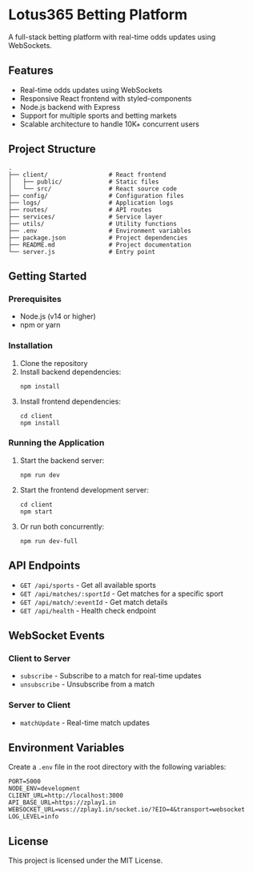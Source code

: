 # Lotus365 Betting Platform

A full-stack betting platform with real-time odds updates using WebSockets.

## Features

- Real-time odds updates using WebSockets
- Responsive React frontend with styled-components
- Node.js backend with Express
- Support for multiple sports and betting markets
- Scalable architecture to handle 10K+ concurrent users

## Project Structure

```
.
├── client/                 # React frontend
│   ├── public/             # Static files
│   └── src/                # React source code
├── config/                 # Configuration files
├── logs/                   # Application logs
├── routes/                 # API routes
├── services/               # Service layer
├── utils/                  # Utility functions
├── .env                    # Environment variables
├── package.json            # Project dependencies
├── README.md               # Project documentation
└── server.js               # Entry point
```

## Getting Started

### Prerequisites

- Node.js (v14 or higher)
- npm or yarn

### Installation

1. Clone the repository
2. Install backend dependencies:
   ```
   npm install
   ```
3. Install frontend dependencies:
   ```
   cd client
   npm install
   ```

### Running the Application

1. Start the backend server:
   ```
   npm run dev
   ```
2. Start the frontend development server:
   ```
   cd client
   npm start
   ```
3. Or run both concurrently:
   ```
   npm run dev-full
   ```

## API Endpoints

- `GET /api/sports` - Get all available sports
- `GET /api/matches/:sportId` - Get matches for a specific sport
- `GET /api/match/:eventId` - Get match details
- `GET /api/health` - Health check endpoint

## WebSocket Events

### Client to Server

- `subscribe` - Subscribe to a match for real-time updates
- `unsubscribe` - Unsubscribe from a match

### Server to Client

- `matchUpdate` - Real-time match updates

## Environment Variables

Create a `.env` file in the root directory with the following variables:

```
PORT=5000
NODE_ENV=development
CLIENT_URL=http://localhost:3000
API_BASE_URL=https://zplay1.in
WEBSOCKET_URL=wss://zplay1.in/socket.io/?EIO=4&transport=websocket
LOG_LEVEL=info
```

## License

This project is licensed under the MIT License. 
